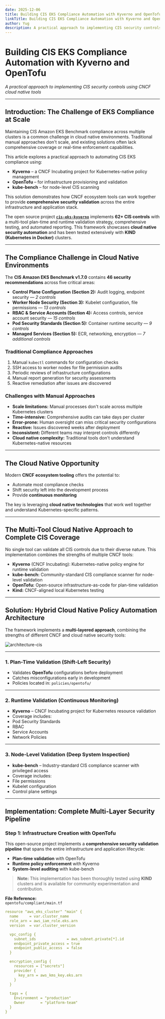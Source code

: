 ```yaml
---
date: 2025-12-06
title: Building CIS EKS Compliance Automation with Kyverno and OpenTofu
linkTitle: Building CIS EKS Compliance Automation with Kyverno and OpenTofu
author: Yug
description: A practical approach to implementing CIS security controls using CNCF cloud native tools.
---
```


# Building CIS EKS Compliance Automation with Kyverno and OpenTofu

*A practical approach to implementing CIS security controls using CNCF cloud native tools*

---

## Introduction: The Challenge of EKS Compliance at Scale

Maintaining CIS Amazon EKS Benchmark compliance across multiple clusters is a common challenge in cloud native environments. Traditional manual approaches don't scale, and existing solutions often lack comprehensive coverage or real-time enforcement capabilities.

This article explores a practical approach to automating CIS EKS compliance using:

- **Kyverno** – a CNCF Incubating project for Kubernetes-native policy management
- **OpenTofu** – for infrastructure provisioning and validation
- **kube-bench** – for node-level CIS scanning

This solution demonstrates how CNCF ecosystem tools can work together to provide **comprehensive security validation** across the entire infrastructure and application stack.

The open source project **[`cis-eks-kyverno`](https://github.com/ATIC-Yugandhar/cis-eks-kyverno)** implements **62+ CIS controls** with a multi-tool plan-time and runtime validation strategy, comprehensive testing, and automated reporting. This framework showcases **cloud native security automation** and has been tested extensively with **KIND (Kubernetes in Docker)** clusters.

---

## The Compliance Challenge in Cloud Native Environments

The **CIS Amazon EKS Benchmark v1.7.0** contains **46 security recommendations** across five critical areas:

- **Control Plane Configuration (Section 2):** Audit logging, endpoint security — *2 controls*
- **Worker Node Security (Section 3):** Kubelet configuration, file permissions — *13 controls*
- **RBAC & Service Accounts (Section 4):** Access controls, service account security — *15 controls*
- **Pod Security Standards (Section 5):** Container runtime security — *9 controls*
- **Managed Services (Section 5):** ECR, networking, encryption — *7 additional controls*

### Traditional Compliance Approaches

1. Manual `kubectl` commands for configuration checks  
2. SSH access to worker nodes for file permission audits  
3. Periodic reviews of infrastructure configurations  
4. Manual report generation for security assessments  
5. Reactive remediation after issues are discovered  

### Challenges with Manual Approaches

-  **Scale limitations:** Manual processes don't scale across multiple Kubernetes clusters  
-  **Time-intensive:** Comprehensive audits can take days per cluster  
-  **Error-prone:** Human oversight can miss critical security configurations  
-  **Reactive:** Issues discovered weeks after deployment  
-  **Inconsistent:** Different teams may interpret controls differently  
-  **Cloud native complexity:** Traditional tools don't understand Kubernetes-native resources  

---

## The Cloud Native Opportunity

Modern **CNCF ecosystem tooling** offers the potential to:

- Automate most compliance checks  
- Shift security left into the development process  
- Provide **continuous monitoring**

The key is leveraging **cloud native technologies** that work well together and understand Kubernetes-specific patterns.

---

## The Multi-Tool Cloud Native Approach to Complete CIS Coverage

No single tool can validate all CIS controls due to their diverse nature. This implementation combines the strengths of multiple CNCF tools:

-  **Kyverno** (CNCF Incubating): Kubernetes-native policy engine for runtime validation  
-  **kube-bench:** Community-standard CIS compliance scanner for node-level validation  
-  **OpenTofu:** Open-source infrastructure-as-code for plan-time validation  
-  **Kind:** CNCF-aligned local Kubernetes testing  

---

## Solution: Hybrid Cloud Native Policy Automation Architecture

The framework implements a **multi-layered approach**, combining the strengths of different CNCF and cloud native security tools:

![architecture-cis](./arch-cis.png.jpg)


---

### 1. Plan-Time Validation (Shift-Left Security)
-  Validates **OpenTofu** configurations before deployment  
-  Catches misconfigurations early in development  
-  Policies located in: `policies/opentofu/`

---

### 2. Runtime Validation (Continuous Monitoring)
-  **Kyverno** – CNCF Incubating project for Kubernetes resource validation  
-  Coverage includes:  
  - Pod Security Standards  
  - RBAC  
  - Service Accounts  
  - Network Policies

---

### 3. Node-Level Validation (Deep System Inspection)
-  **kube-bench** – Industry-standard CIS compliance scanner with privileged access  
-  Coverage includes:  
  - File permissions  
  - Kubelet configuration  
  - Control plane settings

---

## Implementation: Complete Multi-Layer Security Pipeline

###  Step 1: Infrastructure Creation with OpenTofu

This open-source project implements a **comprehensive security validation pipeline** that spans the entire infrastructure and application lifecycle:

-  **Plan-time validation** with OpenTofu  
-  **Runtime policy enforcement** with Kyverno  
-  **System-level auditing** with kube-bench  

>  **Note:** This implementation has been thoroughly tested using **KIND** clusters and is available for community experimentation and contribution.

 **File Reference:**  
`opentofu/compliant/main.tf`
```yaml
resource "aws_eks_cluster" "main" {
  name     = var.cluster_name
  role_arn = aws_iam_role.eks.arn
  version  = var.cluster_version

  vpc_config {
    subnet_ids              = aws_subnet.private[*].id
    endpoint_private_access = true
    endpoint_public_access  = false
  }

  encryption_config {
    resources = ["secrets"]
    provider {
      key_arn = aws_kms_key.eks.arn
    }
  }
  
  tags = {
    Environment = "production"
    Owner       = "platform-team"
  }
}
```

